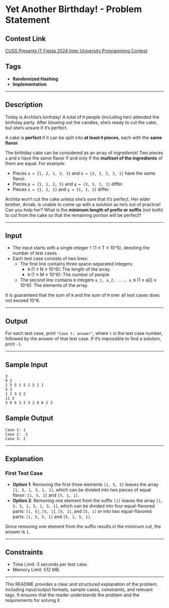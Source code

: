# Yet Another Birthday! - Problem Statement

## Contest Link
[CUSS Presents IT Fiesta 2024 Inter University Programming Contest
](https://toph.co/contests/training/rxbqtb6)

## Tags
- **Randomized Hashing**
- **Implementation**

---

## Description

Today is Archita’s birthday! A total of `M` people (including her) attended the birthday party. After blowing out the candles, she’s ready to cut the cake, but she’s unsure if it’s perfect.

A cake is **perfect** if it can be split into **at least `M` pieces**, each with the **same flavor**.

The birthday cake can be considered as an array of ingredients! Two pieces `a` and `b` have the same flavor if and only if the **multiset of the ingredients** of them are equal. For example:
- Pieces `a = {1, 2, 1, 3, 3}` and `b = {3, 1, 2, 3, 1}` have the same flavor.
- Pieces `p = {1, 1, 2, 5}` and `q = {3, 5, 1, 1}` differ.
- Pieces `x = {1, 2, 2}` and `y = {1, 1, 2}` differ.

Archita won’t cut the cake unless she’s sure that it’s perfect. Her elder brother, Arnab, is unable to come up with a solution as he’s out of practice! Can you help her? What is the **minimum length of prefix or suffix** (not both) to cut from the cake so that the remaining portion will be perfect?

---

## Input

- The input starts with a single integer `T` (1 ≤ T ≤ 10^5), denoting the number of test cases.
- Each test case consists of two lines:
  - The first line contains three space-separated integers:
    - `N` (1 ≤ N ≤ 10^6): The length of the array.
    - `M` (1 ≤ M ≤ 10^6): The number of people.
  - The second line contains `N` integers `a_1, a_2, ..., a_N` (1 ≤ a[i] ≤ 10^6): The elements of the array.

It is guaranteed that the sum of `N` and the sum of `M` over all test cases does not exceed 10^6.

---

## Output

For each test case, print `"Case t: answer"`, where `t` is the test case number, followed by the answer of that test case. If it’s impossible to find a solution, print `-1`.

---

## Sample Input

```
3
9 2
1 5 5 1 5 1 5 1 1
5 3
1 2 3 3 2
11 3
3 9 6 3 2 3 2 6 6 2 3
```

## Sample Output

```
Case 1: 1
Case 2: -1
Case 3: 2
```

---

## Explanation

### First Test Case
- **Option 1**: Removing the first three elements `[1, 5, 5]` leaves the array `[1, 5, 1, 5, 1, 1]`, which can be divided into two pieces of equal flavor: `[1, 5, 1]` and `[5, 1, 1]`.
- **Option 2**: Removing one element from the suffix `[1]` leaves the array `[1, 5, 5, 1, 5, 1, 5, 1]`, which can be divided into four equal-flavored parts: `[1, 5]`, `[5, 1]`, `[5, 1]`, and `[5, 1]` or into two equal-flavored parts: `[1, 5, 5, 1]` and `[5, 1, 5, 1]`.

Since removing one element from the suffix results in the minimum cut, the answer is `1`.

---

## Constraints

- Time Limit: 3 seconds per test case.
- Memory Limit: 512 MB.

---

This README provides a clear and structured explanation of the problem, including input/output formats, sample cases, constraints, and relevant tags. It ensures that the reader understands the problem and the requirements for solving it.
